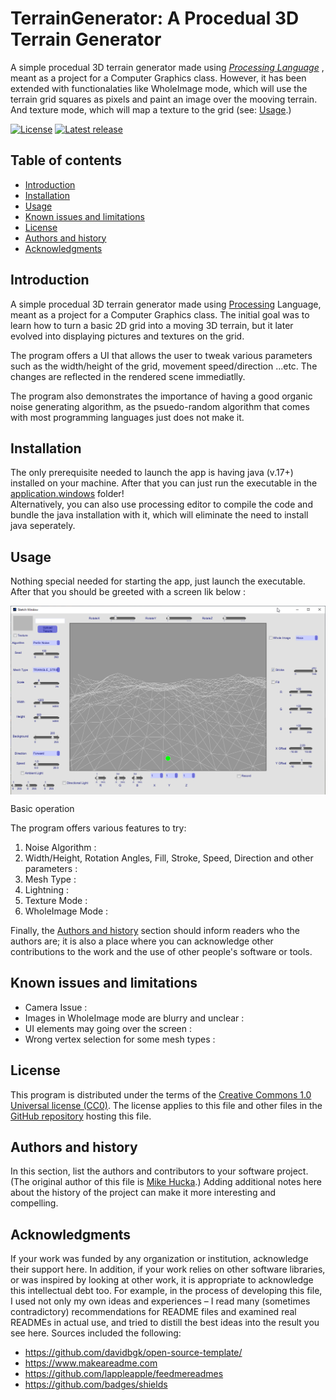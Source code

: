 TerrainGenerator: A Procedual 3D Terrain Generator
=================================================

A simple procedual 3D terrain generator made using *[Processing Language](https://processing.org/)* , meant as a project for a Computer Graphics class. However, it has been extended with functionalaties like WholeImage mode, which will use the terrain grid squares as pixels and paint an image over the mooving terrain. And texture mode, which will map a texture to the grid (see: [Usage](#usage).)

[![License](https://img.shields.io/badge/License-CC0-lightgray.svg?style=flat-square)](https://creativecommons.org/publicdomain/zero/1.0/)
[![Latest release](http://img.shields.io/badge/beta-0.1.0-blue.svg?style=flat-square)](https://github.com/mhucka/readmine/releases)



Table of contents
-----------------

* [Introduction](#introduction)
* [Installation](#installation)
* [Usage](#usage)
* [Known issues and limitations](#known-issues-and-limitations)
* [License](#license)
* [Authors and history](#authors-and-history)
* [Acknowledgments](#acknowledgments)


Introduction
------------

A simple procedual 3D terrain generator made using [Processing](https://processing.org/) Language, meant as a project for a Computer Graphics class. The initial goal was to learn how to turn a basic 2D grid into a moving 3D terrain, but it later evolved into displaying pictures and textures on the grid.

The program offers a UI that allows the user to tweak various parameters such as the width/height of the grid, movement speed/direction ...etc. The changes are reflected in the rendered scene immediatlly.

The program also demonstrates the importance of having a good organic noise generating algorithm, as the psuedo-random algorithm that comes with most programming languages just does not make it.

Installation
------------

The only prerequisite needed to launch the app is having java (v.17+) installed on your machine. After that you can just run the executable in the 
[application.windows](application.windows) folder!\
Alternatively, you can also use processing editor to compile the code and bundle the java installation with it, which will eliminate the need to install java seperately.

Usage
-----

Nothing special needed for starting the app, just launch the executable. After that you should be greeted with a screen lik below : 
<p align="center">
  <img width="700" align="center" src="https://github.com/esammahdi/Processing/blob/main/Terrain%20Generator/.github_usercontent/javaw_MLv45cfaR4.png" alt="Start screen"/>
</p

### Basic operation

The program offers various features to try:

1. Noise Algorithm :
1. Width/Height, Rotation Angles, Fill, Stroke, Speed, Direction and other parameters : 
2. Mesh Type :
3. Lightning :
4. Texture Mode :
5. WholeImage Mode :


Finally, the [Authors and history](#authors-and-history) section should inform readers who the authors are; it is also a place where you can acknowledge other contributions to the work and the use of other people's software or tools.


Known issues and limitations
----------------------------
+ Camera Issue :
+ Images in WholeImage mode are blurry and unclear :
+ UI elements may going over the screen :
+ Wrong vertex selection for some mesh types : 


License
-------

This program is distributed under the terms of the [Creative Commons 1.0 Universal license (CC0)](https://creativecommons.org/publicdomain/zero/1.0/).  The license applies to this file and other files in the [GitHub repository](https://github.com/esammahdi/Processing/edit/main/Terrain%20Generator/) hosting this file.


Authors and history
---------------------------

In this section, list the authors and contributors to your software project.  (The original author of this file is [Mike Hucka](http://www.cds.caltech.edu/~mhucka/).)  Adding additional notes here about the history of the project can make it more interesting and compelling.


Acknowledgments
---------------

If your work was funded by any organization or institution, acknowledge their support here.  In addition, if your work relies on other software libraries, or was inspired by looking at other work, it is appropriate to acknowledge this intellectual debt too.  For example, in the process of developing this file, I used not only my own ideas and experiences &ndash; I read many (sometimes contradictory) recommendations for README files and examined real READMEs in actual use, and tried to distill the best ideas into the result you see here.  Sources included the following:


* https://github.com/davidbgk/open-source-template/
* https://www.makeareadme.com
* https://github.com/lappleapple/feedmereadmes
* https://github.com/badges/shields
